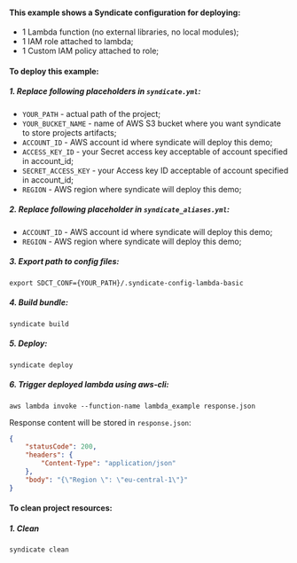 #### This example shows a Syndicate configuration for deploying:
* 1 Lambda function (no external libraries, no local modules);
* 1 IAM role attached to lambda;
* 1 Custom IAM policy attached to role;

#### To deploy this example:

##### 1. Replace following placeholders in `syndicate.yml`:
* `YOUR_PATH` - actual path of the project;
* `YOUR_BUCKET_NAME` - name of AWS S3 bucket where you want syndicate to store projects artifacts;
* `ACCOUNT_ID` - AWS account id where syndicate will deploy this demo;
* `ACCESS_KEY_ID` - your Secret access key acceptable of account specified in account_id;
* `SECRET_ACCESS_KEY` - your Access key ID acceptable of account specified in account_id;
* `REGION` - AWS region where syndicate will deploy this demo;

##### 2. Replace following placeholder in `syndicate_aliases.yml`:
* `ACCOUNT_ID` - AWS account id where syndicate will deploy this demo;
* `REGION` - AWS region where syndicate will deploy this demo;

##### 3. Export path to config files:

`export SDCT_CONF={YOUR_PATH}/.syndicate-config-lambda-basic`

##### 4. Build bundle:

`syndicate build`

##### 5. Deploy:

`syndicate deploy`

##### 6. Trigger deployed lambda using aws-cli:
   `aws lambda invoke --function-name lambda_example response.json`

Response content will be stored in `response.json`:

```json
{
    "statusCode": 200,
    "headers": {
        "Content-Type": "application/json"
    },
    "body": "{\"Region \": \"eu-central-1\"}"
}
```

#### To clean project resources:

##### 1. Clean

`syndicate clean`


